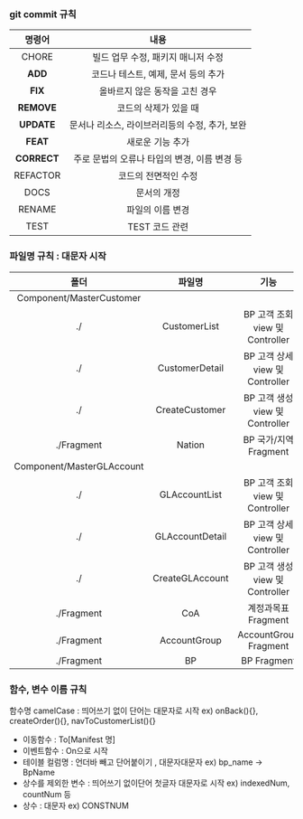 ### git commit 규칙

|명령어|내용|
| :-----------------------------------: | :---------------------------------------: |
| CHORE | 빌드 업무 수정, 패키지 매니저 수정 |
| **ADD** |   코드나 테스트, 예제, 문서 등의 추가   |
| **FIX** | 올바르지 않은 동작을 고친 경우 |
| **REMOVE** |   코드의 삭제가 있을 때   |
| **UPDATE** |   문서나 리소스, 라이브러리등의 수정, 추가, 보완   |
| **FEAT** |  새로운 기능 추가   |
| **CORRECT** | 주로 문법의 오류나 타입의 변경, 이름 변경 등   |
| REFACTOR |   코드의 전면적인 수정   |
| DOCS |  문서의 개정   |
| RENAME | 파일의 이름 변경 |
| TEST | TEST 코드 관련   |


### 파일명 규칙 : 대문자 시작
|폴더|파일명|기능|
| :-----------------------------------: | :-----------------------------------: | :---------------------------------------: |
| Component/MasterCustomer|
| ./ | CustomerList | BP 고객 조회 view 및 Controller |
| ./ | CustomerDetail | BP 고객 상세 view 및 Controller |
| ./ | CreateCustomer | BP 고객 생성 view 및 Controller |
| ./Fragment | Nation | BP 국가/지역 Fragment |
| Component/MasterGLAccount|
| ./ | GLAccountList | BP 고객 조회 view 및 Controller |
| ./ | GLAccountDetail | BP 고객 상세 view 및 Controller |
| ./ | CreateGLAccount | BP 고객 생성 view 및 Controller |
| ./Fragment | CoA | 계정과목표 Fragment |
| ./Fragment | AccountGroup | AccountGroup Fragment |
| ./Fragment | BP | BP Fragment |

### 함수, 변수 이름 규칙
함수명 camelCase : 띄어쓰기 없이 단어는 대문자로 시작
  ex) onBack(){}, createOrder(){}, navToCustomerList(){}
  
  - 이동함수 : To[Manifest 명]
  - 이벤트함수 : On으로 시작
  - 테이블 컬럼명 : 언더바 빼고 단어붙이기 , 대문자대문자
    ex) bp_name -> BpName
  - 상수를 제외한 변수 : 띄어쓰기 없이단어 첫글자 대문자로 시작
    ex) indexedNum, countNum 등
  - 상수 : 대문자
    ex) CONSTNUM
    
